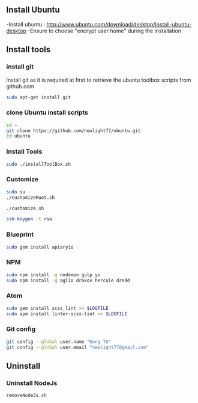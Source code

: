 ## Install Ubuntu
-Install ubuntu : http://www.ubuntu.com/download/desktop/install-ubuntu-desktop
-Ensure to choose "encrypt user home" during the installation

## Install tools

### install git
Install git as it is required at first to retrieve the ubuntu toolbox scripts from github.com

```sh
sudo apt-get install git
```

### clone Ubuntu install scripts
```sh
cd ~
git clone https://github.com/newlight77/ubuntu.git
cd ubuntu
```

### Install Tools
```sh
sudo ./installToolBox.sh
```

### Customize
```sh
sudo su -
./customizeRoot.sh
```

```sh
./customize.sh
```

```sh
ssh-keygen -t rsa
```

### Blueprint
```sh
sudo gem install apiaryio
```

### NPM
```sh
sudo npm install -g nodemon gulp yo
sudo npm install -g aglio drakov hercule dredd
```

### Atom
```sh
sudo gem install scss_lint >> $LOGFILE
sudo apm install linter-scss-lint >> $LOGFILE
```

### Git config
```sh
git config --global user.name "Kong TO"
git config --global user.email "newlight77@gmail.com"
```

## Uninstall
### Uninstall NodeJs
```sh
removeNodeJs.sh
```
